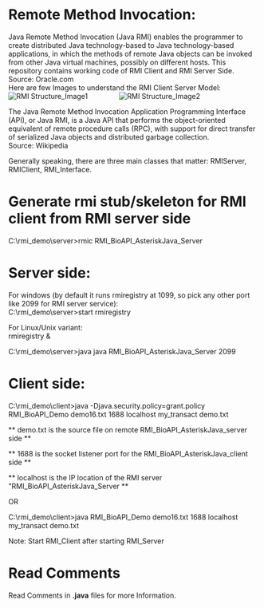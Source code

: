 Remote Method Invocation:
=========================
Java Remote Method Invocation (Java RMI) enables the programmer to create distributed Java technology-based 
to Java technology-based applications, in which the methods of remote Java objects can be invoked from 
other Java virtual machines, possibly on different hosts. This repository contains working code of  RMI 
Client and RMI Server Side.<br>
Source: Oracle.com <br>
Here are few Images to understand the RMI Client Server Model:
<img src="http://upload.wikimedia.org/wikipedia/commons/thumb/b/ba/RMI-Stubs-Skeletons.svg/798px-RMI-Stubs-Skeletons.svg.png" alt="RMI Structure_Image1" width="" height="">
&nbsp;&nbsp;&nbsp;&nbsp;&nbsp;&nbsp;&nbsp;&nbsp;&nbsp;&nbsp;&nbsp;&nbsp;&nbsp;&nbsp;
<img src="http://lycog.com/wp-content/uploads/2011/03/java-rmi-overview.png" alt="RMI Structure_Image2" width="" height="">

The Java Remote Method Invocation Application Programming Interface (API), or Java RMI, is a Java API 
that performs the object-oriented equivalent of remote procedure calls (RPC), with support for direct 
transfer of serialized Java objects and distributed garbage collection. <br>
Source: Wikipedia<br>

Generally speaking, there are three main classes that matter: RMIServer, RMIClient, RMI_Interface.

Generate rmi stub/skeleton for RMI client from RMI server side
==============================================================
C:\rmi_demo\server>rmic RMI_BioAPI_AsteriskJava_Server

Server side:
============
For windows (by default it runs rmiregistry at 1099, so pick any other port like 2099 for RMI server service): <br>
C:\rmi_demo\server>start rmiregistry <br>

For Linux/Unix variant: <br>
rmiregistry & <br>

C:\rmi_demo\server>java java RMI_BioAPI_AsteriskJava_Server 2099 <br>

Client side: 
============
C:\rmi_demo\client>java -Djava.security.policy=grant.policy RMI_BioAPI_Demo demo16.txt 1688  localhost my_transact demo.txt <br>

** demo.txt is the source file on remote RMI_BioAPI_AsteriskJava_server side **    <br>

** 1688 is the socket listener port for the RMI_BioAPI_AsteriskJava_client side **  <br>

** localhost is the IP location of the RMI server "RMI_BioAPI_AsteriskJava_Server **  <br>

OR <br>

C:\rmi_demo\client>java RMI_BioAPI_Demo demo16.txt 1688  localhost my_transact demo.txt <br>

Note: Start RMI_Client after starting RMI_Server

Read Comments
=============
Read Comments in <b>.java</b> files for more Information.
